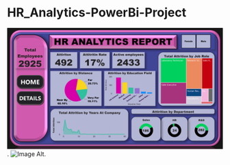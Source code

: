 # HR_Analytics-PowerBi-Project



![Image Alt](https://github.com/Deepak-raj11/HR_Analytics-PowerBi-Project/blob/main/HR%20ANALYTICS%20IMG1.png?raw=true). 
![Image Alt](image_url). 
